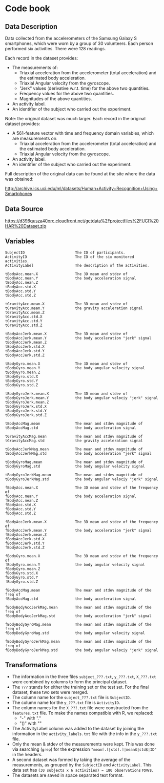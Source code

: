 # Code book

## Data Description

Data collected from the accelerometers of the Samsung Galaxy S smartphones, which were worn by a group of 30 volunteers. Each person performed six activities. There were 128 readings.

Each record in the dataset provides:

* The measurements of:
  - Triaxial acceleration from the accelerometer (total acceleration) and the estimated body acceleration.
  - Triaxial Angular velocity from the gyroscope.
  - "Jerk" values (derivative w.r.t. time) for the above two quantities.
  - Frequency values for the above two quantities.
  - Magnitudes of the above quantities.
* An activity label.
* An identifier of the subject who carried out the experiment. 

Note: the original dataset was much larger. Each record in the original dataset provides:

* A 561-feature vector with time and frequency domain variables, which are measurements on:
  - Triaxial acceleration from the accelerometer (total acceleration) and the estimated body acceleration.
  - Triaxial Angular velocity from the gyroscope.
* An activity label.
* An identifier of the subject who carried out the experiment. 

Full description of the original data can be found at the site where the data was obtained:

http://archive.ics.uci.edu/ml/datasets/Human+Activity+Recognition+Using+Smartphones

## Data Source

https://d396qusza40orc.cloudfront.net/getdata%2Fprojectfiles%2FUCI%20HAR%20Dataset.zip 

## Variables

```
SubjectID                       The ID of participants.
ActivityID                      The ID of the six monitored activities.
ActivityLabel                   The description of the activities.

tBodyAcc.mean.X                 The 3D mean and stdev of
tBodyAcc.mean.Y                 the body acceleration signal
tBodyAcc.mean.Z 
tBodyAcc.std.X 
tBodyAcc.std.Y 
tBodyAcc.std.Z 

tGravityAcc.mean.X              The 3D mean and stdev of 
tGravityAcc.mean.Y              the gravity acceleration signal
tGravityAcc.mean.Z 
tGravityAcc.std.X 
tGravityAcc.std.Y 
tGravityAcc.std.Z 

tBodyAccJerk.mean.X             The 3D mean and stdev of
tBodyAccJerk.mean.Y             the body acceleration "jerk" signal
tBodyAccJerk.mean.Z 
tBodyAccJerk.std.X 
tBodyAccJerk.std.Y 
tBodyAccJerk.std.Z 

tBodyGyro.mean.X                The 3D mean and stdev of 
tBodyGyro.mean.Y                the body angular velocity signal
tBodyGyro.mean.Z 
tBodyGyro.std.X 
tBodyGyro.std.Y 
tBodyGyro.std.Z 

tBodyGyroJerk.mean.X            The 3D mean and stdev of 
tBodyGyroJerk.mean.Y            the body angular velociy "jerk" signal
tBodyGyroJerk.mean.Z 
tBodyGyroJerk.std.X 
tBodyGyroJerk.std.Y 
tBodyGyroJerk.std.Z 

tBodyAccMag.mean                The mean and stdev magnitude of
tBodyAccMag.std                 the body acceleration signal

tGravityAccMag.mean             The mean and stdev magnitude of
tGravityAccMag.std              the gravity acceleration signal

tBodyAccJerkMag.mean            The mean and stdev magnitude of
tBodyAccJerkMag.std             the body acceleration "jerk" signal

tBodyGyroMag.mean               The mean and stdev magnitude of
tBodyGyroMag.std                the body angular velocity signal

tBodyGyroJerkMag.mean           The mean and stdev magnitude of
tBodyGyroJerkMag.std            the body angular velociy "jerk" signal

fBodyAcc.mean.X                 The 3D mean and stdev of the frequency of
fBodyAcc.mean.Y                 the body acceleration signal
fBodyAcc.mean.Z 
fBodyAcc.std.X 
fBodyAcc.std.Y 
fBodyAcc.std.Z 

fBodyAccJerk.mean.X             The 3D mean and stdev of the frequency of
fBodyAccJerk.mean.Y             the body acceleration "jerk" signal
fBodyAccJerk.mean.Z 
fBodyAccJerk.std.X 
fBodyAccJerk.std.Y 
fBodyAccJerk.std.Z 

fBodyGyro.mean.X                The 3D mean and stdev of the frequency of
fBodyGyro.mean.Y                the body angular velocity signal
fBodyGyro.mean.Z 
fBodyGyro.std.X 
fBodyGyro.std.Y 
fBodyGyro.std.Z 

fBodyAccMag.mean                The mean and stdev magnitude of the freq of
fBodyAccMag.std                 the body acceleration signal

fBodyBodyAccJerkMag.mean        The mean and stdev magnitude of the freq of
fBodyBodyAccJerkMag.std         the body acceleration "jerk" signal

fBodyBodyGyroMag.mean           The mean and stdev magnitude of the freq of
fBodyBodyGyroMag.std            the body angular velocity signal

fBodyBodyGyroJerkMag.mean       The mean and stdev magnitude of the freq of
fBodyBodyGyroJerkMag.std        the body angular velociy "jerk" signal
```

## Transformations

* The information in the three files `subject_???.txt`, `y_???.txt`, `X_???.txt` were combined by columns to form the principal dataset.
* The `???` stands for either the training set or the test set. For the final dataset, these two sets were merged.
* The column name for the `subject_???.txt` file is `SubjectID`.
* The column name for the `y_???.txt` file is `ActivityID`.
* The column names for the `X_???.txt` file were constructed from the `features.txt` file. To make the names compatible with R, we replaced:
  - "-" with "."
  - "()" with "<blank>"
* The ActivityLabel column was added to the dataset by joining the information in the `activity_labels.txt` 
file with the info in the `y_???.txt` file.
* Only the mean & stdev of the measurements were kept.  This was done via searching (`grep`) for the expression `"mean[.]|std[.]|mean$|std$|ID"` in the headers.
* A second dataset was formed by taking the average of the measurements, as grouped by the `SubjectID` and `ActivityLabel`. This data set has `(30 subjects x 6 activities) = 180 observations` rows.
* The datasets are saved in space separated text format.

